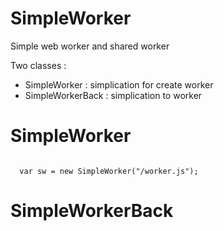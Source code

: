 # SimpleWorker
Simple web worker and shared worker

Two classes :
- SimpleWorker : simplication for create worker
- SimpleWorkerBack : simplication to worker

# SimpleWorker
```

  var sw = new SimpleWorker("/worker.js");

```


# SimpleWorkerBack
```

```
